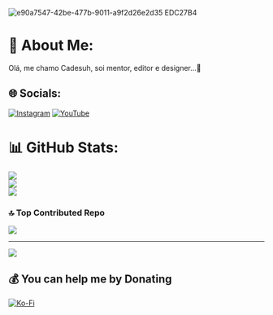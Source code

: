 ![e90a7547-42be-477b-9011-a9f2d26e2d35  EDC27B4](https://github.com/user-attachments/assets/8c956804-7b14-43e6-8f2d-f67801f75eea)
# 💫 About Me:
Olá, me chamo Cadesuh, soi mentor, editor e designer...🍮


## 🌐 Socials:
[![Instagram](https://img.shields.io/badge/Instagram-%23E4405F.svg?logo=Instagram&logoColor=white)](https://instagram.com/https://www.instagram.com/cadesuh_/) [![YouTube](https://img.shields.io/badge/YouTube-%23FF0000.svg?logo=YouTube&logoColor=white)](https://youtube.com/@https://youtube.com/@tcad_oficial?si=VyRLaI5La3CfI_qb) 
# 📊 GitHub Stats:
![](https://github-readme-stats.vercel.app/api?username=suport-tcad&theme=midnight-purple&hide_border=true&include_all_commits=false&count_private=false)<br/>
![](https://github-readme-streak-stats.herokuapp.com/?user=suport-tcad&theme=midnight-purple&hide_border=true)<br/>
![](https://github-readme-stats.vercel.app/api/top-langs/?username=suport-tcad&theme=midnight-purple&hide_border=true&include_all_commits=false&count_private=false&layout=compact)

### 🔝 Top Contributed Repo
![](https://github-contributor-stats.vercel.app/api?username=suport-tcad&limit=5&theme=buefy&combine_all_yearly_contributions=true)

---
[![](https://visitcount.itsvg.in/api?id=suport-tcad&icon=6&color=0)](https://visitcount.itsvg.in)

  ## 💰 You can help me by Donating
  [![Ko-Fi](https://img.shields.io/badge/Ko--fi-F16061?style=for-the-badge&logo=ko-fi&logoColor=white)](https://ko-fi.com/https://ko-fi.com/cadesuh) 

  
<!-- Proudly created with GPRM ( https://gprm.itsvg.in ) -->
